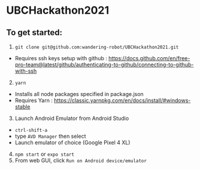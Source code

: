 # UBCHackathon2021
## To get started:
1. `git clone git@github.com:wandering-robot/UBCHackathon2021.git`
* Requires ssh keys setup with github : https://docs.github.com/en/free-pro-team@latest/github/authenticating-to-github/connecting-to-github-with-ssh
2. `yarn`
* Installs all node packages specified in package.json
* Requires Yarn : https://classic.yarnpkg.com/en/docs/install/#windows-stable
3. Launch Android Emulator from Android Studio
* `ctrl-shift-a`
* type `AVD Manager` then select
* Launch emulator of choice (Google Pixel 4 XL)
4. `npm start` or `expo start`
5. From web GUI, click `Run on Android device/emulator`
